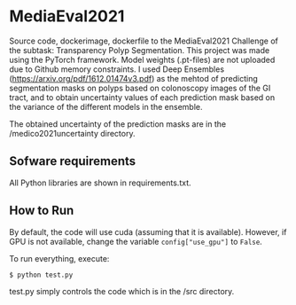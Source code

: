 # MediaEval2021
Source code, dockerimage, dockerfile to the MediaEval2021 Challenge of the subtask: Transparency Polyp Segmentation. This project was made using the PyTorch framework. Model weights (.pt-files) are not uploaded due to Github memory constraints. I used Deep Ensembles (https://arxiv.org/pdf/1612.01474v3.pdf) as the mehtod of predicting segmentation masks on polyps based on colonoscopy images of the GI tract, and to obtain uncertainty values of each prediction mask based on the variance of the different models in the ensemble. 

The obtained uncertainty of the prediction masks are in the /medico2021uncertainty directory. 

## Sofware requirements
All Python libraries are shown in requirements.txt.

## How to Run
By default, the code will use cuda (assuming that it is available). However, if GPU is not available, change the variable `config["use_gpu"]` to `False`.

To run everything, execute:

```
$ python test.py
```

test.py simply controls the code which is in the /src directory.
